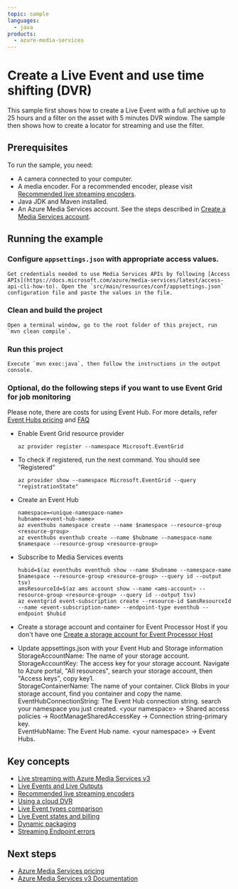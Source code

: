 ```yaml
---
topic: sample
languages:
  - java
products:
  - azure-media-services
---
```


# Create a Live Event and use time shifting (DVR)

This sample first shows how to create a Live Event with a full archive up to 25 hours and a filter on the asset with 5 minutes DVR window. The sample then shows how to create a locator for streaming and use the filter.

## Prerequisites

To run the sample, you need:

* A camera connected to your computer.
* A media encoder. For a recommended encoder, please visit [Recommended live streaming encoders](https://docs.microsoft.com/en-us/azure/media-services/latest/recommended-on-premises-live-encoders).
* Java JDK and Maven installed.
* An Azure Media Services account. See the steps described in [Create a Media Services account](https://docs.microsoft.com/azure/media-services/latest/create-account-cli-quickstart).

## Running the example

### Configure `appsettings.json` with appropriate access values.

    Get credentials needed to use Media Services APIs by following [Access APIs](https://docs.microsoft.com/azure/media-services/latest/access-api-cli-how-to). Open the `src/main/resources/conf/appsettings.json` configuration file and paste the values in the file.

### Clean and build the project

    Open a terminal window, go to the root folder of this project, run `mvn clean compile`.

### Run this project

    Execute `mvn exec:java`, then follow the instructions in the output console.

### Optional, do the following steps if you want to use Event Grid for job monitoring

Please note, there are costs for using Event Hub. For more details, refer [Event Hubs pricing](https://azure.microsoft.com/en-in/pricing/details/event-hubs/) and [FAQ](https://docs.microsoft.com/en-us/azure/event-hubs/event-hubs-faq#pricing)

* Enable Event Grid resource provider

  `az provider register --namespace Microsoft.EventGrid`

* To check if registered, run the next command. You should see "Registered"

  `az provider show --namespace Microsoft.EventGrid --query "registrationState"`

* Create an Event Hub

  `namespace=<unique-namespace-name>`\
  `hubname=<event-hub-name>`\
  `az eventhubs namespace create --name $namespace --resource-group <resource-group>`\
  `az eventhubs eventhub create --name $hubname --namespace-name $namespace --resource-group <resource-group>`

* Subscribe to Media Services events

  `hubid=$(az eventhubs eventhub show --name $hubname --namespace-name $namespace --resource-group <resource-group> --query id --output tsv)`\
  `amsResourceId=$(az ams account show --name <ams-account> --resource-group <resource-group> --query id --output tsv)`\
  `az eventgrid event-subscription create --resource-id $amsResourceId --name <event-subscription-name> --endpoint-type eventhub --endpoint $hubid`

* Create a storage account and container for Event Processor Host if you don't have one
  [Create a storage account for Event Processor Host
  ](https://docs.microsoft.com/en-us/azure/event-hubs/event-hubs-dotnet-standard-getstarted-send#create-a-storage-account-for-event-processor-host)

* Update appsettings.json with your Event Hub and Storage information
  StorageAccountName: The name of your storage account.\
  StorageAccountKey: The access key for your storage account. Navigate to Azure portal, "All resources", search your storage account, then "Access keys", copy key1.\
  StorageContainerName: The name of your container. Click Blobs in your storage account, find you container and copy the name.\
  EventHubConnectionString: The Event Hub connection string. search your namespace you just created. &lt;your namespace&gt; -&gt; Shared access policies -&gt; RootManageSharedAccessKey -&gt; Connection string-primary key.\
  EventHubName: The Event Hub name.  &lt;your namespace&gt; -&gt; Event Hubs.
  
## Key concepts

* [Live streaming with Azure Media Services v3](https://docs.microsoft.com/azure/media-services/latest/live-streaming-overview)
* [Live Events and Live Outputs](https://docs.microsoft.com/azure/media-services/latest/live-events-outputs-concept)
* [Recommended live streaming encoders](https://docs.microsoft.com/azure/media-services/latest/recommended-on-premises-live-encoders)
* [Using a cloud DVR](https://docs.microsoft.com/azure/media-services/latest/live-event-cloud-dvr)
* [Live Event types comparison](https://docs.microsoft.com/azure/media-services/latest/live-event-types-comparison)
* [Live Event states and billing](https://docs.microsoft.com/azure/media-services/latest/live-event-states-billing)
* [Dynamic packaging](https://docs.microsoft.com/azure/media-services/latest/dynamic-packaging-overview)
* [Streaming Endpoint errors](https://docs.microsoft.com/azure/media-services/latest/streaming-endpoint-error-codes)

## Next steps

* [Azure Media Services pricing](https://azure.microsoft.com/pricing/details/media-services/)
* [Azure Media Services v3 Documentation](https://docs.microsoft.com/azure/media-services/latest/)
